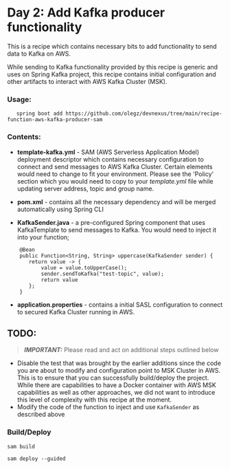 # Day 2: Add Kafka producer functionality

This is a recipe which contains necessary bits to add functionality to send data to Kafka on AWS.

While sending to Kafka functionality provided by this recipe is generic and uses on Spring Kafka project, this recipe contains 
initial configuration and other artifacts to interact with AWS Kafka Cluster (MSK).

### Usage:

```
   spring boot add https://github.com/olegz/devnexus/tree/main/recipe-function-aws-kafka-producer-sam
```

### Contents:
- **template-kafka.yml** - SAM (AWS Serverless Application Model) deployment descriptor which contains necessary 
configuration to connect and send messages to AWS Kafka Cluster. Certain elements would need to change to fit your environment.
Please see the 'Policy' section which you would need to copy to your _template.yml_ file while updating server address, topic and group name.

- **pom.xml** - contains all the necessary dependency and will be merged automatically using Spring CLI

- **KafkaSender.java** - a pre-configured Spring component that uses KafkaTemplate to send messages to Kafka. You would need to inject it into your function;
    
```
    @Bean
    public Function<String, String> uppercase(KafkaSender sender) {
       return value -> {
           value = value.toUpperCase();
           sender.sendToKafka("test-topic", value);
           return value
       };
    }
 ```
 - **application.properties** - contains a initial SASL configuration to connect to secured Kafka Cluster running in AWS.

## TODO:

> **_IMPORTANT:_** Please read and act on additional steps outlined below
> 
- Disable the test that was brought by the earlier additions since the code you are about to modify and configuration point to MSK Cluster in AWS. This is to ensure that you can successfully build/deploy the project. While there are capabilities to have a Docker container with AWS MSK capabilities as well as other approaches, we did not want to introduce this level of complexity with this recipe at the moment.
- Modify the code of the function to inject and use `KafkaSender` as described above

### Build/Deploy

```
sam build

sam deploy --guided
```


